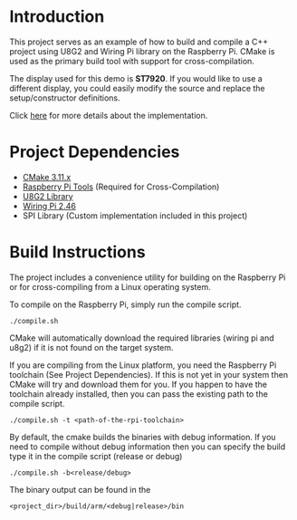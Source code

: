 # Introduction

This project serves as an example of how to build and compile a C++ project using U8G2 and Wiring Pi library on the Raspberry Pi. CMake is used as the primary build tool with support for cross-compilation.

The display used for this demo is **ST7920**. If you would like to use a different display, you could easily modify the source and replace the setup/constructor definitions.

Click [here](https://github.com/olikraus/u8g2/issues/457)  for more details about the implementation.

# Project Dependencies

- [CMake 3.11.x ](https://github.com/Kitware/CMake)
- [Raspberry Pi Tools](https://github.com/raspberrypi/tools)  (Required for Cross-Compilation)
- [U8G2 Library](https://github.com/olikraus/u8g2)
- [Wiring Pi 2.46](https://git.drogon.net/?p=wiringPi;a=summary)
- SPI Library (Custom implementation included in this project)

# Build Instructions

The project includes a convenience utility for building on the Raspberry Pi or for cross-compiling from a Linux operating system.

To compile on the Raspberry Pi, simply run the compile script.

	./compile.sh

CMake will automatically download the required libraries (wiring pi and u8g2) if it is not found on the target system.

If you are compiling from the Linux platform, you need the Raspberry Pi toolchain (See Project Dependencies). If this is not yet in your system then CMake will try and download them for you. If you happen to have the toolchain already installed, then you can pass the existing path to the compile script.

	./compile.sh -t <path-of-the-rpi-toolchain>

By default, the cmake builds the binaries with debug information. If you need to compile without debug information then you can specify the build type it in the compile script (release or debug)

	./compile.sh -b<release/debug>

The binary output can be found in the

	<project_dir>/build/arm/<debug|release>/bin